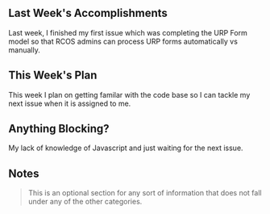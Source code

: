 ## Last Week's Accomplishments
Last week, I finished my first issue which was completing the URP Form model so that RCOS admins can process URP forms automatically vs manually. 


## This Week's Plan
This week I plan on getting familar with the code base so I can tackle my next issue when it is assigned to me.


## Anything Blocking?
My lack of knowledge of Javascript and just waiting for the next issue.



## Notes

> This is an optional section for any sort of information that does not fall under any of the other categories.
